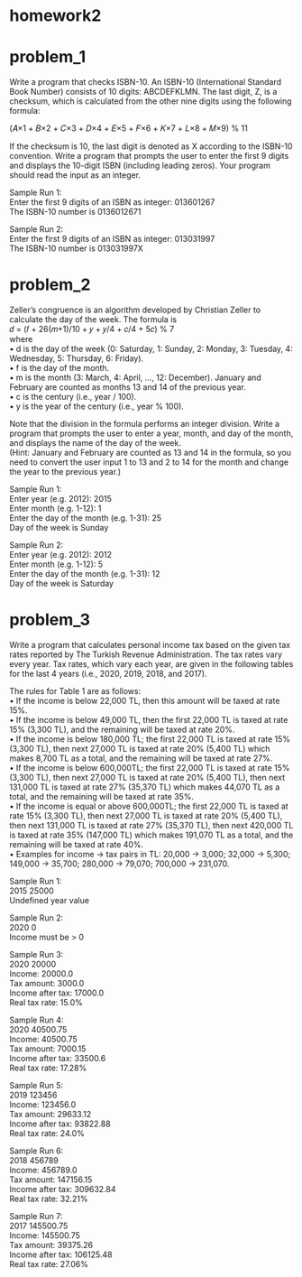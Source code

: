 # homework2

# problem_1

Write a program that checks ISBN-10. An ISBN-10 (International Standard Book Number) consists of 10 digits: ABCDEFKLMN. The last digit, Z, is a checksum, which is calculated from the other nine digits using the following formula:                     

(𝐴×1 + 𝐵×2 + 𝐶×3 + 𝐷×4 + 𝐸×5 + 𝐹×6 + 𝐾×7 + 𝐿×8 + 𝑀×9) % 11                           

If the checksum is 10, the last digit is denoted as X according to the ISBN-10 convention. Write a program that prompts the user to enter the first 9 digits and displays the 10-digit ISBN (including leading zeros). Your program should read the input as an integer.                        

Sample Run 1:             
Enter the first 9 digits of an ISBN as integer: 013601267                 
The ISBN-10 number is 0136012671          

Sample Run 2:                     
Enter the first 9 digits of an ISBN as integer: 013031997                   
The ISBN-10 number is 013031997X                

# problem_2

Zeller’s congruence is an algorithm developed by Christian Zeller to calculate the day of the week. The formula is            
𝑑 = (𝑓 + 26(𝑚+1)/10 + 𝑦 + 𝑦/4 + 𝑐/4 + 5𝑐) % 7              
where             
  • d is the day of the week (0: Saturday, 1: Sunday, 2: Monday, 3: Tuesday, 4: Wednesday, 5: Thursday, 6: Friday).             
  • f is the day of the month.          
  • m is the month (3: March, 4: April, …, 12: December). January and February are counted as months 13 and 14 of the previous year.          
  • c is the century (i.e., year / 100).            
  • y is the year of the century (i.e., year % 100). 
  
Note that the division in the formula performs an integer division. Write a program that prompts the user to enter a year, month, and day of the month, and displays the name of the day of the week.         
(Hint: January and February are counted as 13 and 14 in the formula, so you need to convert the user input 1 to 13 and 2 to 14 for the month and change the year to the previous year.) 


Sample Run 1:     
Enter year (e.g. 2012): 2015      
Enter month (e.g. 1-12): 1        
Enter the day of the month (e.g. 1-31): 25      
Day of the week is Sunday     
      
Sample Run 2:     
Enter year (e.g. 2012): 2012      
Enter month (e.g. 1-12): 5        
Enter the day of the month (e.g. 1-31): 12      
Day of the week is Saturday     

# problem_3
    
Write a program that calculates personal income tax based on the given tax rates reported by The Turkish Revenue Administration. The tax rates vary every year. Tax rates, which vary each year, are given in the following tables for the last 4 years (i.e., 2020, 2019, 2018, and 2017).           

The rules for Table 1 are as follows:         
• If the income is below 22,000 TL, then this amount will be taxed at rate 15%.       
• If the income is below 49,000 TL, then the first 22,000 TL is taxed at rate 15% (3,300 TL), and the remaining will be taxed at rate 20%.          
• If the income is below 180,000 TL; the first 22,000 TL is taxed at rate 15% (3,300 TL), then next 27,000 TL is taxed at rate 20% (5,400 TL) which makes 8,700 TL as a total, and the remaining will be taxed at rate 27%.           
• If the income is below 600,000TL; the first 22,000 TL is taxed at rate 15% (3,300 TL), then next 27,000 TL is taxed at rate 20% (5,400 TL), then next 131,000 TL is taxed at rate 27% (35,370 TL) which makes 44,070 TL as a total, and the remaining will be taxed at rate 35%.          
• If the income is equal or above 600,000TL; the first 22,000 TL is taxed at rate 15% (3,300 TL), then next 27,000 TL is taxed at rate 20% (5,400 TL), then next 131,000 TL is taxed at rate 27% (35,370 TL), then next 420,000 TL is taxed at rate 35% (147,000 TL) which makes 191,070 TL as a total, and the remaining will be taxed at rate 40%.          
• Examples for income -> tax pairs in TL: 20,000 -> 3,000; 32,000 -> 5,300; 149,000 -> 35,700; 280,000 -> 79,070; 700,000 -> 231,070.       


Sample Run 1:     
2015 25000            
Undefined year value        
  
Sample Run 2:     
2020 0              
Income must be > 0      
              
Sample Run 3:     
2020 20000        
Income: 20000.0       
Tax amount: 3000.0        
Income after tax: 17000.0       
Real tax rate: 15.0%      
                
Sample Run 4:   
2020 40500.75       
Income: 40500.75      
Tax amount: 7000.15       
Income after tax: 33500.6         
Real tax rate: 17.28%     
              
Sample Run 5:     
2019 123456       
Income: 123456.0        
Tax amount: 29633.12        
Income after tax: 93822.88        
Real tax rate: 24.0%      
                
Sample Run 6:     
2018 456789         
Income: 456789.0        
Tax amount: 147156.15         
Income after tax: 309632.84         
Real tax rate: 32.21%       
                
Sample Run 7:       
2017 145500.75        
Income: 145500.75       
Tax amount: 39375.26          
Income after tax: 106125.48         
Real tax rate: 27.06%       
